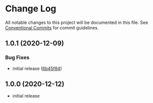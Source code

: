 # Change Log

All notable changes to this project will be documented in this file.
See [Conventional Commits](https://conventionalcommits.org) for commit guidelines.

## 1.0.1 (2020-12-09)


### Bug Fixes

* initial release ([6b45f84](https://git.sr.ht/~royston/codsen/commits/6b45f848de6bd74596d472c4852e640d4796f411))





## 1.0.0 (2020-12-12)

- initial release
